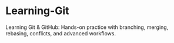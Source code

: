 # Learning-Git
Learning Git &amp; GitHub: Hands-on practice with branching, merging, rebasing, conflicts, and advanced workflows.
